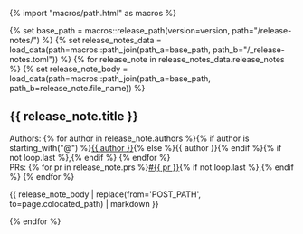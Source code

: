 {% import "macros/path.html" as macros %}

{% set base_path = macros::release_path(version=version, path="/release-notes/") %}
{% set release_notes_data = load_data(path=macros::path_join(path_a=base_path, path_b="/_release-notes.toml")) %}
{% for release_note in release_notes_data.release_notes %}
{% set release_note_body = load_data(path=macros::path_join(path_a=base_path, path_b=release_note.file_name)) %}

## {{ release_note.title }}

<div class="heading-meta">
  <div>
    <span class="heading-meta__title">Authors:</span>
    {% for author in release_note.authors %}{% if author is starting_with("@") %}<a href="https://github.com/{{ author | trim_start_matches(pat="@") }}" class="heading-meta__item">{{ author }}</a>{% else %}<span class="heading-meta__item">{{ author }}</span>{% endif %}{% if not loop.last %},{% endif %}
    {% endfor %}
  </div>
  <div>
    <span class="heading-meta__title">PRs:</span>
    {% for pr in release_note.prs %}<a class="heading-meta__item" href="https://github.com/bevyengine/bevy/pull/{{ pr }}">#{{ pr }}</a>{% if not loop.last %},{% endif %}
    {% endfor %}
  </div>
</div>

{{ release_note_body | replace(from='POST_PATH', to=page.colocated_path) | markdown }}

{% endfor %}

